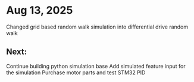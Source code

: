 # Aug 13, 2025
Changed grid based random walk simulation into differential drive random walk

## Next:
Continue building python simulation base
Add simulated feature input for the simulation
Purchase motor parts and test STM32 PID
